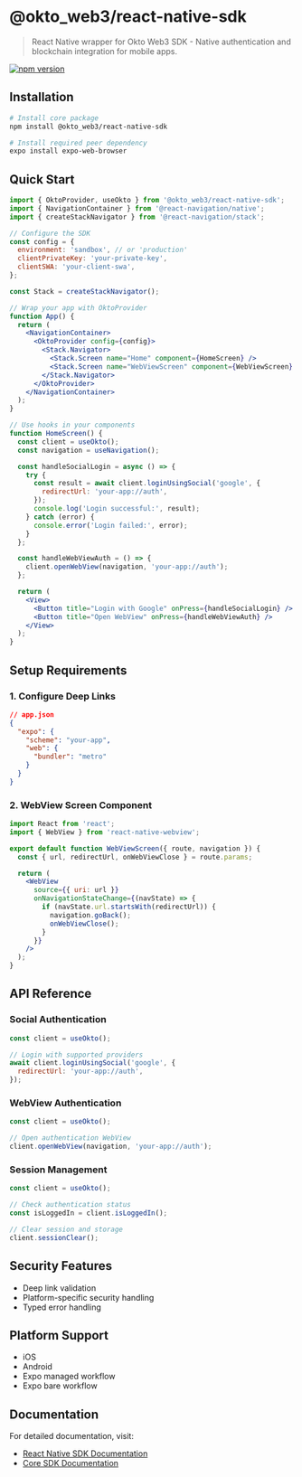 # @okto_web3/react-native-sdk

> React Native wrapper for Okto Web3 SDK - Native authentication and blockchain integration for mobile apps.

[![npm version](https://img.shields.io/npm/v/@okto_web3/react-native-sdk.svg)](https://www.npmjs.com/package/@okto_web3/react-native-sdk)

## Installation

```bash
# Install core package
npm install @okto_web3/react-native-sdk

# Install required peer dependency
expo install expo-web-browser
```

## Quick Start

```jsx
import { OktoProvider, useOkto } from '@okto_web3/react-native-sdk';
import { NavigationContainer } from '@react-navigation/native';
import { createStackNavigator } from '@react-navigation/stack';

// Configure the SDK
const config = {
  environment: 'sandbox', // or 'production'
  clientPrivateKey: 'your-private-key',
  clientSWA: 'your-client-swa',
};

const Stack = createStackNavigator();

// Wrap your app with OktoProvider
function App() {
  return (
    <NavigationContainer>
      <OktoProvider config={config}>
        <Stack.Navigator>
          <Stack.Screen name="Home" component={HomeScreen} />
          <Stack.Screen name="WebViewScreen" component={WebViewScreen} />
        </Stack.Navigator>
      </OktoProvider>
    </NavigationContainer>
  );
}

// Use hooks in your components
function HomeScreen() {
  const client = useOkto();
  const navigation = useNavigation();

  const handleSocialLogin = async () => {
    try {
      const result = await client.loginUsingSocial('google', {
        redirectUrl: 'your-app://auth',
      });
      console.log('Login successful:', result);
    } catch (error) {
      console.error('Login failed:', error);
    }
  };

  const handleWebViewAuth = () => {
    client.openWebView(navigation, 'your-app://auth');
  };

  return (
    <View>
      <Button title="Login with Google" onPress={handleSocialLogin} />
      <Button title="Open WebView" onPress={handleWebViewAuth} />
    </View>
  );
}
```

## Setup Requirements

### 1. Configure Deep Links

```json
// app.json
{
  "expo": {
    "scheme": "your-app",
    "web": {
      "bundler": "metro"
    }
  }
}
```

### 2. WebView Screen Component

```jsx
import React from 'react';
import { WebView } from 'react-native-webview';

export default function WebViewScreen({ route, navigation }) {
  const { url, redirectUrl, onWebViewClose } = route.params;

  return (
    <WebView
      source={{ uri: url }}
      onNavigationStateChange={(navState) => {
        if (navState.url.startsWith(redirectUrl)) {
          navigation.goBack();
          onWebViewClose();
        }
      }}
    />
  );
}
```

## API Reference

### Social Authentication

```jsx
const client = useOkto();

// Login with supported providers
await client.loginUsingSocial('google', {
  redirectUrl: 'your-app://auth',
});
```

### WebView Authentication

```jsx
const client = useOkto();

// Open authentication WebView
client.openWebView(navigation, 'your-app://auth');
```

### Session Management

```jsx
const client = useOkto();

// Check authentication status
const isLoggedIn = client.isLoggedIn();

// Clear session and storage
client.sessionClear();
```

## Security Features

- Deep link validation
- Platform-specific security handling
- Typed error handling

## Platform Support

- iOS
- Android
- Expo managed workflow
- Expo bare workflow

## Documentation

For detailed documentation, visit:

- [React Native SDK Documentation](https://docs.okto.tech/docs/react-native-sdk)
- [Core SDK Documentation](https://docs.okto.tech/docs/typescript-sdk)
